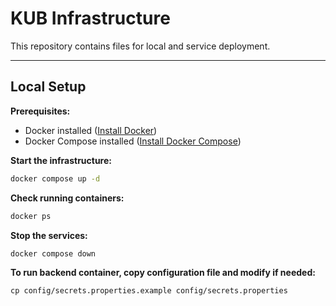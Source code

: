 # KUB Infrastructure

This repository contains files for local and service deployment.

---

## Local Setup

**Prerequisites:**

- Docker installed ([Install Docker](https://docs.docker.com/engine/install/))
- Docker Compose installed ([Install Docker Compose](https://docs.docker.com/compose/install/))

**Start the infrastructure:**

```sh
docker compose up -d
```

**Check running containers:**

```sh
docker ps
```

**Stop the services:**

```sh
docker compose down
```

**To run backend container, copy configuration file and modify if needed:**

```shell
cp config/secrets.properties.example config/secrets.properties
```

